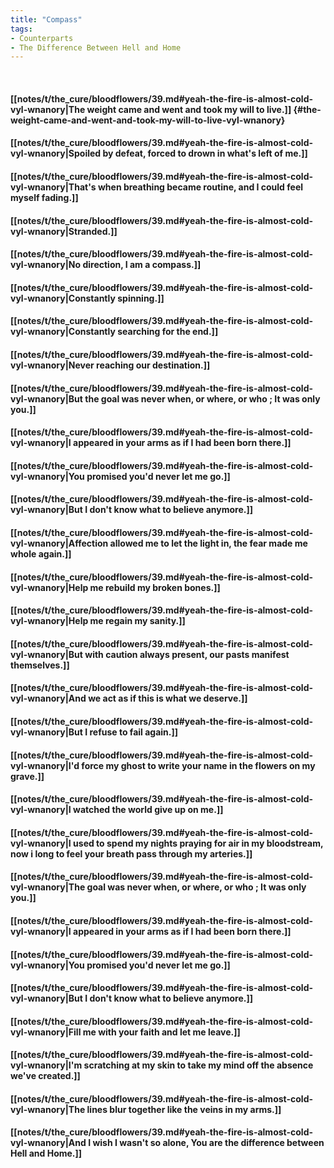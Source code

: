 ```yaml
---
title: "Compass"
tags:
- Counterparts
- The Difference Between Hell and Home
---
```

&nbsp;
#### [[notes/t/the_cure/bloodflowers/39.md#yeah-the-fire-is-almost-cold-vyl-wnanory|The weight came and went and took my will to live.]] {#the-weight-came-and-went-and-took-my-will-to-live-vyl-wnanory}
#### [[notes/t/the_cure/bloodflowers/39.md#yeah-the-fire-is-almost-cold-vyl-wnanory|Spoiled by defeat, forced to drown in what's left of me.]]
#### [[notes/t/the_cure/bloodflowers/39.md#yeah-the-fire-is-almost-cold-vyl-wnanory|That's when breathing became routine, and I could feel myself fading.]]
#### [[notes/t/the_cure/bloodflowers/39.md#yeah-the-fire-is-almost-cold-vyl-wnanory|Stranded.]]
#### [[notes/t/the_cure/bloodflowers/39.md#yeah-the-fire-is-almost-cold-vyl-wnanory|No direction, I am a compass.]]
#### [[notes/t/the_cure/bloodflowers/39.md#yeah-the-fire-is-almost-cold-vyl-wnanory|Constantly spinning.]]
#### [[notes/t/the_cure/bloodflowers/39.md#yeah-the-fire-is-almost-cold-vyl-wnanory|Constantly searching for the end.]]
#### [[notes/t/the_cure/bloodflowers/39.md#yeah-the-fire-is-almost-cold-vyl-wnanory|Never reaching our destination.]]
#### [[notes/t/the_cure/bloodflowers/39.md#yeah-the-fire-is-almost-cold-vyl-wnanory|But the goal was never when, or where, or who ; It was only you.]]
#### [[notes/t/the_cure/bloodflowers/39.md#yeah-the-fire-is-almost-cold-vyl-wnanory|I appeared in your arms as if I had been born there.]]
#### [[notes/t/the_cure/bloodflowers/39.md#yeah-the-fire-is-almost-cold-vyl-wnanory|You promised you'd never let me go.]]
#### [[notes/t/the_cure/bloodflowers/39.md#yeah-the-fire-is-almost-cold-vyl-wnanory|But I don't know what to believe anymore.]]
#### [[notes/t/the_cure/bloodflowers/39.md#yeah-the-fire-is-almost-cold-vyl-wnanory|Affection allowed me to let the light in, the fear made me whole again.]]
#### [[notes/t/the_cure/bloodflowers/39.md#yeah-the-fire-is-almost-cold-vyl-wnanory|Help me rebuild my broken bones.]]
#### [[notes/t/the_cure/bloodflowers/39.md#yeah-the-fire-is-almost-cold-vyl-wnanory|Help me regain my sanity.]]
#### [[notes/t/the_cure/bloodflowers/39.md#yeah-the-fire-is-almost-cold-vyl-wnanory|But with caution always present, our pasts manifest themselves.]]
#### [[notes/t/the_cure/bloodflowers/39.md#yeah-the-fire-is-almost-cold-vyl-wnanory|And we act as if this is what we deserve.]]
#### [[notes/t/the_cure/bloodflowers/39.md#yeah-the-fire-is-almost-cold-vyl-wnanory|But I refuse to fail again.]]
#### [[notes/t/the_cure/bloodflowers/39.md#yeah-the-fire-is-almost-cold-vyl-wnanory|I'd force my ghost to write your name in the flowers on my grave.]]
#### [[notes/t/the_cure/bloodflowers/39.md#yeah-the-fire-is-almost-cold-vyl-wnanory|I watched the world give up on me.]]
#### [[notes/t/the_cure/bloodflowers/39.md#yeah-the-fire-is-almost-cold-vyl-wnanory|I used to spend my nights praying for air in my bloodstream, now i long to feel your breath pass through my arteries.]]
#### [[notes/t/the_cure/bloodflowers/39.md#yeah-the-fire-is-almost-cold-vyl-wnanory|The goal was never when, or where, or who ; It was only you.]]
#### [[notes/t/the_cure/bloodflowers/39.md#yeah-the-fire-is-almost-cold-vyl-wnanory|I appeared in your arms as if I had been born there.]]
#### [[notes/t/the_cure/bloodflowers/39.md#yeah-the-fire-is-almost-cold-vyl-wnanory|You promised you'd never let me go.]]
#### [[notes/t/the_cure/bloodflowers/39.md#yeah-the-fire-is-almost-cold-vyl-wnanory|But I don't know what to believe anymore.]]
#### [[notes/t/the_cure/bloodflowers/39.md#yeah-the-fire-is-almost-cold-vyl-wnanory|Fill me with your faith and let me leave.]]
#### [[notes/t/the_cure/bloodflowers/39.md#yeah-the-fire-is-almost-cold-vyl-wnanory|I'm scratching at my skin to take my mind off the absence we've created.]]
#### [[notes/t/the_cure/bloodflowers/39.md#yeah-the-fire-is-almost-cold-vyl-wnanory|The lines blur together like the veins in my arms.]]
#### [[notes/t/the_cure/bloodflowers/39.md#yeah-the-fire-is-almost-cold-vyl-wnanory|And I wish I wasn't so alone, You are the difference between Hell and Home.]]
